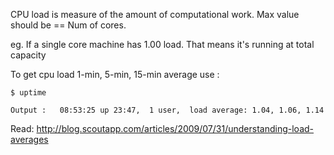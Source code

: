 
CPU load is measure of the amount of computational work.
Max value should be == Num of cores.

eg. If a single core machine has 1.00 load. That means it's running at total capacity

To get cpu load 1-min, 5-min, 15-min average use : 
```
$ uptime
```
    Output :   08:53:25 up 23:47,  1 user,  load average: 1.04, 1.06, 1.14

Read: http://blog.scoutapp.com/articles/2009/07/31/understanding-load-averages